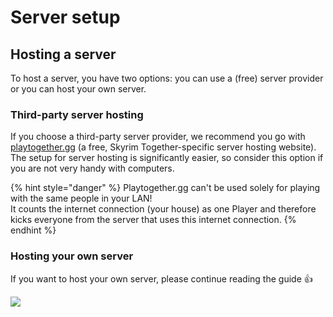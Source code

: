 # Server setup

## Hosting a server

To host a server, you have two options: you can use a (free) server provider or you can host your own server.

### Third-party server hosting

If you choose a third-party server provider, we recommend you go with [playtogether.gg](https://playtogether.gg/) (a free, Skyrim Together-specific server hosting website). The setup for server hosting is significantly easier, so consider this option if you are not very handy with computers.

{% hint style="danger" %}
Playtogether.gg can't be used solely for playing with the same people in your LAN! \
It counts the internet connection (your house) as one Player and therefore kicks everyone from the server that uses this internet connection.
{% endhint %}

### Hosting your own server

If you want to host your own server, please continue reading the guide :thumbsup:

![](https://i.imgur.com/AcYs2XE.png)
